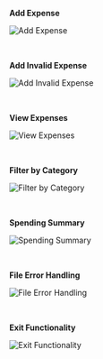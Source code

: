 **Add Expense**

![Add Expense](../personal-expense-tracker/img/Add_expense.png)

<br>

**Add Invalid Expense**

![Add Invalid Expense](../personal-expense-tracker/img/Add_invalid_expense.png)

<br>

**View Expenses**

![View Expenses](../personal-expense-tracker/img/view_expenses.png)

<br>

**Filter by Category**

![Filter by Category](../personal-expense-tracker/img/filter_by_category.png)

<br>

**Spending Summary**

![Spending Summary](../personal-expense-tracker/img/spending_summary.png)

<br>

**File Error Handling**

![File Error Handling](../personal-expense-tracker/img/file_error_handling.png)

<br>

**Exit Functionality**

![Exit Functionality](../personal-expense-tracker/img/exit_functionality.png)